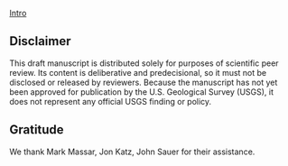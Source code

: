 


[Intro](https://code.usgs.gov/vtcfwru/ammonitor/blob/master/vignettes/01-introduction.md)

## Disclaimer

This draft manuscript is distributed solely for purposes of scientific peer review. Its content is deliberative and predecisional, so it must not be disclosed or released by reviewers. Because the manuscript has not yet been approved for publication by the U.S. Geological Survey (USGS), it does not represent any official USGS finding or policy.

## Gratitude

We thank Mark Massar, Jon Katz, John Sauer for their assistance.

